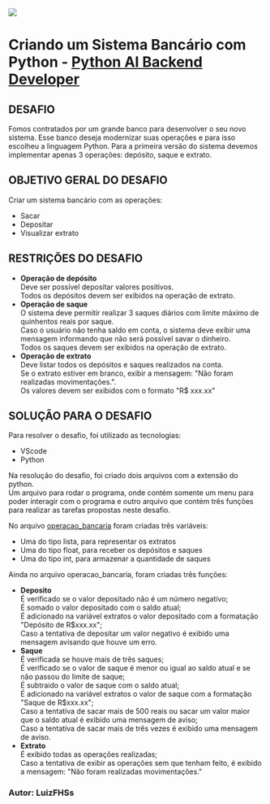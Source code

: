 ![](https://hermes.dio.me/tracks/648ef080-6c4b-4e54-bf72-34f62030f350.png)
# Criando um Sistema Bancário com Python - [Python AI Backend Developer](https://web.dio.me/track/coding-future-vivo-python-ai-backend-developer/)

## DESAFIO
Fomos contratados por um grande banco para desenvolver o seu novo sistema.
Esse banco deseja modernizar suas operações e para isso escolheu a linguagem Python.
Para a primeira versão do sistema devemos implementar apenas 3 operações: depósito, saque e extrato.

## OBJETIVO GERAL DO DESAFIO
Criar um sistema bancário com as operações:
 + Sacar
 + Depositar
 + Visualizar extrato

## RESTRIÇÕES DO DESAFIO
 + **Operação de depósito**<br>
   Deve ser possível depositar valores positivos.<br>
   Todos os depósitos devem ser exibidos na operação de extrato.
 + **Operação de saque**<br>
   O sistema deve permitir realizar 3 saques diários com limite máximo de quinhentos reais por saque.<br>
   Caso o usuário não tenha saldo em conta, o sistema deve exibir uma mensagem informando que não será possível savar o dinheiro.<br>
   Todos os saques devem ser exibidos na operação de extrato.
 + **Operação de extrato**<br>
   Deve listar todos os depósitos e saques realizados na conta.<br>
   Se o extrato estiver em branco, exibir a mensagem: "Não foram realizadas movimentações.".<br>
   Os valores devem ser exibidos com o formato "R$ xxx.xx"

## SOLUÇÃO PARA O DESAFIO
Para resolver o desafio, foi utilizado as tecnologias:
 + VScode
 + Python

Na resolução do desafio, foi criado dois arquivos com a extensão do python.<br>
Um arquivo para rodar o programa, onde contém somente um menu para poder interagir com o programa e outro arquivo que contém três funções para realizar as tarefas propostas neste desafio.

No arquivo [operacao_bancaria](./Modules/operaco_bancaria.py) foram criadas três variáveis:
 + Uma do tipo lista, para representar os extratos
 + Uma do tipo float, para receber os depósitos e saques
 + Uma do tipo int, para armazenar a quantidade de saques

Ainda no arquivo operacao_bancaria, foram criadas três funções:
 + **Deposito**<br>
   É verificado se o valor depositado não é um número negativo;<br>
   É somado o valor depositado com o saldo atual;<br>
   É adicionado na variável extratos o valor depositado com a formatação "Depósito de R$xxx.xx";<br>
   Caso a tentativa de depositar um valor negativo é exibido uma mensagem avisando que houve um erro.
 + **Saque**<br>
   É verificada se houve mais de três saques;<br>
   É verificado se o valor de saque é menor ou igual ao saldo atual e se não passou do limite de saque;<br>
   É subtraido o valor de saque com o saldo atual;<br>
   É adicionado na variável extratos o valor de saque com a formatação "Saque de R$xxx.xx";<br>
   Caso a tentativa de sacar mais de 500 reais ou sacar um valor maior que o saldo atual é exibido uma mensagem de aviso;<br>
   Caso a tentativa de sacar mais de três vezes é exibido uma mensagem de aviso.
 + **Extrato**<br>
   É exibido todas as operações realizadas;<br>
   Caso a tentativa de exibir as operações sem que tenham feito, é exibido a mensagem: "Não foram realizadas movimentações."

### Autor: LuizFHSs
